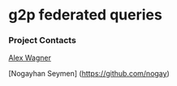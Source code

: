# g2p federated queries

### Project Contacts
[Alex Wagner](https://github.com/ahwagner)

[Nogayhan Seymen] (https://github.com/nogay)
